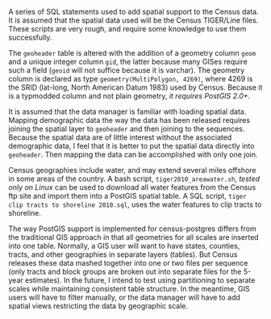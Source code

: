 A series of SQL statements used to add spatial support to the Census data. It is assumed that the spatial data used will be the Census TIGER/Line files. These scripts are very rough, and require some knowledge to use them successfully.

The `geoheader` table is altered with the addition of a geometry column `geom` and a unique integer column `gid`, the latter because many GISes require such a field (`geoid` will not suffice because it is varchar). The geometry column is declared as type `geometry(MultiPolygon, 4269)`, where 4269 is the SRID (lat-long, North American Datum 1983) used by Census. Because it is a typmodded column and not plain geometry, *it requires PostGIS 2.0+*.

It is assumed that the data manager is familiar with loading spatial data. Mapping demographic data the way the data has been released requires joining the spatial layer to `geoheader` and then joining to the sequences. Because the spatial data are of little interest without the associated demographic data, I feel that it is better to put the spatial data directly into `geoheader`. Then mapping the data can be accomplished with only one join.

Census geographies include water, and may extend several miles offshore in some areas of the country. A bash script, `tiger2010_areawater.sh`, *tested only on Linux* can be used to download all water features from the Census ftp site and import them into a PostGIS spatial table. A SQL script, `tiger clip tracts to shoreline 2010.sql`, uses the water features to clip tracts to shoreline.

The way PostGIS support is implemented for census-postgres differs from the traditional GIS approach in that all geometries for all scales are inserted into one table. Normally, a GIS user will want to have states, counties, tracts, and other geographies in separate layers (tables). But Census releases these data mashed together into one or two files per sequence (only tracts and block groups are broken out into separate files for the 5-year estimates). In the future, I intend to test using partitioning to separate scales while maintaining consistent table structure. In the meantime, GIS users will have to filter manually, or the data manager will have to add spatial views restricting the data by geographic scale.
